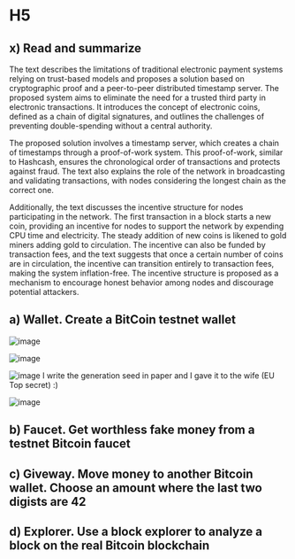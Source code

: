 # H5

## x) Read and summarize

The text describes the limitations of traditional electronic payment systems relying on trust-based models and proposes a solution based on cryptographic proof and a peer-to-peer distributed timestamp server. The proposed system aims to eliminate the need for a trusted third party in electronic transactions. It introduces the concept of electronic coins, defined as a chain of digital signatures, and outlines the challenges of preventing double-spending without a central authority.

The proposed solution involves a timestamp server, which creates a chain of timestamps through a proof-of-work system. This proof-of-work, similar to Hashcash, ensures the chronological order of transactions and protects against fraud. The text also explains the role of the network in broadcasting and validating transactions, with nodes considering the longest chain as the correct one.

Additionally, the text discusses the incentive structure for nodes participating in the network. The first transaction in a block starts a new coin, providing an incentive for nodes to support the network by expending CPU time and electricity. The steady addition of new coins is likened to gold miners adding gold to circulation. The incentive can also be funded by transaction fees, and the text suggests that once a certain number of coins are in circulation, the incentive can transition entirely to transaction fees, making the system inflation-free. The incentive structure is proposed as a mechanism to encourage honest behavior among nodes and discourage potential attackers.

## a) Wallet. Create a BitCoin testnet wallet

![image](https://github.com/bgz763/ICT-Security/assets/149093937/7b4ce394-aa48-4f92-aa8d-203eeb934c16)

![image](https://github.com/bgz763/ICT-Security/assets/149093937/778a1e66-d4c6-48d0-8380-54a4abad1f61)

![image](https://github.com/bgz763/ICT-Security/assets/149093937/5bfecc4c-aba0-4df2-b5ad-9714f1be0313)
I write the generation seed in paper and I gave it to the wife (EU Top secret) :)

![image](https://github.com/bgz763/ICT-Security/assets/149093937/45646692-4881-4df3-8455-50a68e0aefd3)


## b) Faucet. Get worthless fake money from a testnet Bitcoin faucet
## c) Giveway. Move money to another Bitcoin wallet. Choose an amount where the last two digists are 42
## d) Explorer. Use a block explorer to analyze a block on the real Bitcoin blockchain
